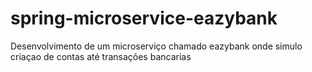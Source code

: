 # spring-microservice-eazybank
Desenvolvimento de um microserviço chamado eazybank onde simulo criaçao de contas até transações bancarias
